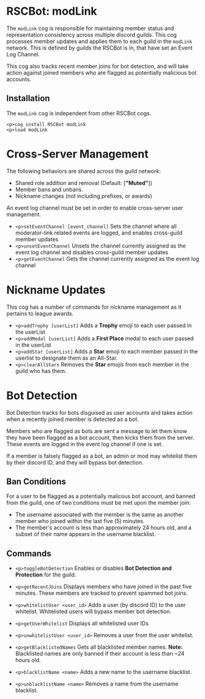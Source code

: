 # RSCBot: modLink

The `modLink` cog is responsible for maintaining member status and representation consistency across multiple discord guilds. This cog processes member updates and applies them to each guild in the `modLink` network. This is defined by guilds the RSCBot is in, that have set an Event Log Channel.

This cog also tracks recent member joins for bot detection, and will take action against joined members who are flagged as potentially malicious bot accounts.

## Installation

The `modLink` cog is independent from other RSCBot cogs.

```
<p>cog install RSCBot modLink
<p>load modLink
```

# Cross-Server Management

The following behaviors are shared across the guild network:

- Shared role addition and removal (Default: [**"Muted"**])
- Member bans and unbans.
- Nickname changes (not including prefixes, or awards)

An event log channel must be set in order to enable cross-server user management.

- `<p>setEventChannel [event_channel]`
  Sets the channel where all moderator-link related events are logged, and enables cross-guild member updates
- `<p>unsetEventChannel`
  Unsets the channel currently assigned as the event log channel and disables cross-guild member updates
- `<p>getEventChannel`
  Gets the channel currently assigned as the event log channel

# Nickname Updates

This cog has a number of commands for nickname management as it pertains to league awards.

- `<p>addTrophy [userList]`
  Adds a **Trophy** emoji to each user passed in the userList
- `<p>addMedal [userList]`
  Adds a **First Place** medal to each user passed in the userList
- `<p>addStar [userList]`
  Adds a **Star** emoji to each member passed in the userlist to designate them as an All-Star.
- `<p>clearAllStars`
  Removes the **Star** emojis from each member in the guild who has them.

# Bot Detection

Bot Detection tracks for bots disguised as user accounts and takes action when a recently joined member is detected as a bot.

Members who are flagged as bots are sent a message to let them know they have been flagged as a bot account, then kicks them from the server. These events are logged in the event log channel if one is set.

If a member is falsely flagged as a bot, an admin or mod may whitelist them by their discord ID, and they will bypass bot detection.

## Ban Conditions

For a user to be flagged as a potentially malicous bot account, and banned from the guild, one of two conditions must be met upon the member join:

- The username associated with the member is the same as another member who joined within the last five (5) minutes.
- The member's account is less than approximately 24 hours old, and a subset of their name appears in the username blacklist.

## Commands

- `<p>toggleBotDetection`
  Enables or disables **Bot Detection and Protection** for the guild.

- `<p>getRecentJoins`
  Displays members who have joined in the past five minutes. These members are tracked to prevent spammed bot joins.
- `<p>whitelistUser <user_id>`
  Adds a user (by discord ID) to the user whitelist. Whitelisted users will bypass member bot detection.
- `<p>getUserWhitelist`
  Displays all whitelisted user IDs
- `<p>unwhitelistUser <user_id>`
  Removes a user from the user whitelist.
- `<p>getBlacklistedNames`
  Gets all blacklisted member names. **Note:** Blacklisted names are only banned if their account is less than ~24 hours old.
- `<p>blacklistName <name>`
  Adds a new name to the username blacklist.
- `<p>unblacklistName <name>`
  Removes a name from the username blacklist.
